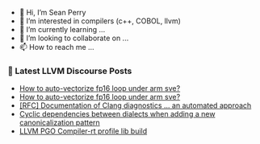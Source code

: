 - 👋 Hi, I’m Sean Perry
- 👀 I’m interested in compilers (c++, COBOL, llvm)
- 🌱 I’m currently learning ...
- 💞️ I’m looking to collaborate on ...
- 📫 How to reach me ...

<!---
s66perry/s66perry is a ✨ special ✨ repository because its `README.md` (this file) appears on your GitHub profile.
You can click the Preview link to take a look at your changes.
--->
### 📕 Latest LLVM Discourse Posts

<!-- DISCOURSE-LLVM:START -->
- [How to auto-vectorize fp16 loop under arm sve?](https://discourse.llvm.org/t/how-to-auto-vectorize-fp16-loop-under-arm-sve/78036#post_4)
- [How to auto-vectorize fp16 loop under arm sve?](https://discourse.llvm.org/t/how-to-auto-vectorize-fp16-loop-under-arm-sve/78036#post_3)
- [[RFC] Documentation of Clang diagnostics ... an automated approach](https://discourse.llvm.org/t/rfc-documentation-of-clang-diagnostics-an-automated-approach/78009#post_6)
- [Cyclic dependencies between dialects when adding a new canonicalization pattern](https://discourse.llvm.org/t/cyclic-dependencies-between-dialects-when-adding-a-new-canonicalization-pattern/78061#post_3)
- [LLVM PGO Compiler-rt profile lib build](https://discourse.llvm.org/t/llvm-pgo-compiler-rt-profile-lib-build/78073#post_1)
<!-- DISCOURSE-LLVM:END -->
